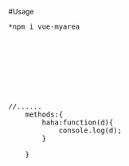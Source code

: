 
#Usage

<pre>
*npm i vue-myarea




<my-area @select="haha"></my-area>

	


//......
	methods:{
		haha:function(d){
			console.log(d);
		}

	}	



</pre>



